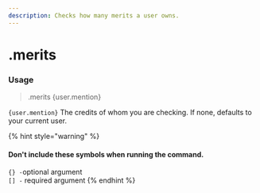 ```yaml
---
description: Checks how many merits a user owns.
---
```


# .merits

### Usage

> .merits {user.mention}

`{user.mention}` The credits of whom you are checking. If none, defaults to your current user.

{% hint style="warning" %}
#### Don't include these symbols when running the command.

`{} -`optional argument  
`[] -` required argument
{% endhint %}



